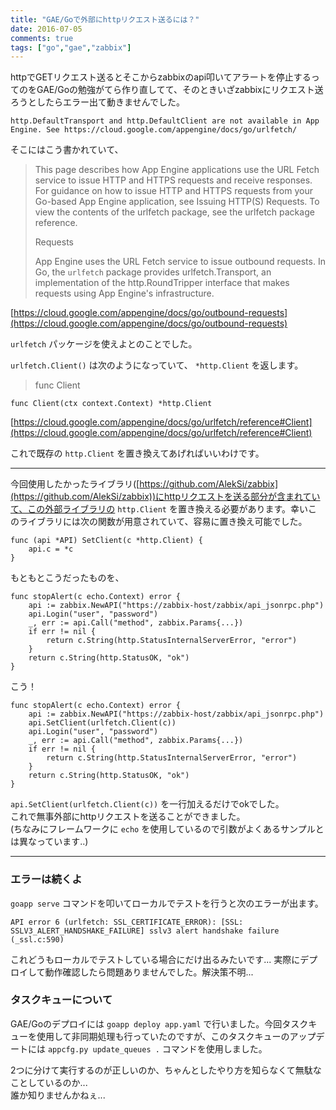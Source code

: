 ```yaml
---
title: "GAE/Goで外部にhttpリクエスト送るには？"
date: 2016-07-05
comments: true
tags: ["go","gae","zabbix"]
---
```


httpでGETリクエスト送るとそこからzabbixのapi叩いてアラートを停止するってのをGAE/Goの勉強がてら作り直してて、そのときいざzabbixにリクエスト送ろうとしたらエラー出て動きませんでした。

```
http.DefaultTransport and http.DefaultClient are not available in App Engine. See https://cloud.google.com/appengine/docs/go/urlfetch/
```

そこにはこう書かれていて、

> This page describes how App Engine applications use the URL Fetch service to issue HTTP and HTTPS requests and receive responses. For guidance on how to issue HTTP and HTTPS requests from your Go-based App Engine application, see Issuing HTTP(S) Requests. To view the contents of the urlfetch package, see the urlfetch package reference.
>
> Requests
>
> App Engine uses the URL Fetch service to issue outbound requests. In Go, the `urlfetch` package provides urlfetch.Transport, an implementation of the http.RoundTripper interface that makes requests using App Engine's infrastructure.
>
[https://cloud.google.com/appengine/docs/go/outbound-requests](https://cloud.google.com/appengine/docs/go/outbound-requests)

`urlfetch` パッケージを使えよとのことでした。

`urlfetch.Client()` は次のようになっていて、 `*http.Client` を返します。

> func Client  
```
func Client(ctx context.Context) *http.Client
```
[https://cloud.google.com/appengine/docs/go/urlfetch/reference#Client](https://cloud.google.com/appengine/docs/go/urlfetch/reference#Client)

これで既存の `http.Client` を置き換えてあげればいいわけです。

---

今回使用したかったライブラリ([https://github.com/AlekSi/zabbix](https://github.com/AlekSi/zabbix))にhttpリクエストを送る部分が含まれていて、この外部ライブラリの `http.Client` を置き換える必要があります。幸いこのライブラリには次の関数が用意されていて、容易に置き換え可能でした。

```
func (api *API) SetClient(c *http.Client) {
	api.c = *c
}
```

もともとこうだったものを、

```
func stopAlert(c echo.Context) error {
	api := zabbix.NewAPI("https://zabbix-host/zabbix/api_jsonrpc.php")
	api.Login("user", "password")
	_, err := api.Call("method", zabbix.Params{...})
	if err != nil {
		return c.String(http.StatusInternalServerError, "error")
	}
	return c.String(http.StatusOK, "ok")
}
```

こう！

```
func stopAlert(c echo.Context) error {
	api := zabbix.NewAPI("https://zabbix-host/zabbix/api_jsonrpc.php")
	api.SetClient(urlfetch.Client(c))
	api.Login("user", "password")
	_, err := api.Call("method", zabbix.Params{...})
	if err != nil {
		return c.String(http.StatusInternalServerError, "error")
	}
	return c.String(http.StatusOK, "ok")
}
```

`api.SetClient(urlfetch.Client(c))` を一行加えるだけでokでした。  
これで無事外部にhttpリクエストを送ることができました。  
(ちなみにフレームワークに `echo` を使用しているので引数がよくあるサンプルとは異なっています..)

---

### エラーは続くよ

`goapp serve` コマンドを叩いてローカルでテストを行うと次のエラーが出ます。

```
API error 6 (urlfetch: SSL_CERTIFICATE_ERROR): [SSL: SSLV3_ALERT_HANDSHAKE_FAILURE] sslv3 alert handshake failure (_ssl.c:590)
```

これどうもローカルでテストしている場合にだけ出るみたいです...
実際にデプロイして動作確認したら問題ありませんでした。解決策不明...

### タスクキューについて

GAE/Goのデプロイには `goapp deploy app.yaml` で行いました。今回タスクキューを使用して非同期処理も行っていたのですが、このタスクキューのアップデートには `appcfg.py update_queues .` コマンドを使用しました。  
  
2つに分けて実行するのが正しいのか、ちゃんとしたやり方を知らなくて無駄なことしているのか...  
誰か知りませんかねぇ...
